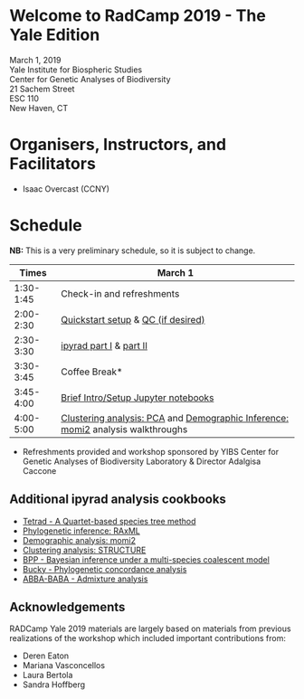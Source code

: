 # Welcome to RadCamp 2019 - The Yale Edition

March 1, 2019  
Yale Institute for Biospheric Studies  
Center for Genetic Analyses of Biodiversity  
21 Sachem Street  
ESC 110  
New Haven, CT  

# Organisers, Instructors, and Facilitators

  - Isaac Overcast (CCNY)

# Schedule

__NB:__ This is a very preliminary schedule, so it is subject to change.

Times           | March 1 |
-----           | ------ |
1:30-1:45       | Check-in and refreshments |
2:00-2:30      | [Quickstart setup](ipyrad_Install_Quickstart.md) & [QC (if desired)](01_setup_qc.md) |
2:30-3:30     | [ipyrad part I](02_ipyrad_partI_CLI.md) & [part II](03_ipyrad_partII_CLI.md)|
3:30-3:45     | Coffee Break\* |
3:45-4:00     | [Brief Intro/Setup Jupyter notebooks](Jupyter_Notebook_Setup.md) |
4:00-5:00     | [Clustering analysis: PCA](04_PCA_API.md) and [Demographic Inference: momi2](07_momi2_API.md) analysis walkthroughs |

* Refreshments provided and workshop sponsored by YIBS Center for Genetic Analyses of Biodiversity Laboratory & Director Adalgisa Caccone

## Additional ipyrad analysis cookbooks
* [Tetrad - A Quartet-based species tree method](https://nbviewer.jupyter.org/github/dereneaton/ipyrad/blob/master/tests/cookbook-tetrad.ipynb)
* [Phylogenetic inference: RAxML](06_RAxML_API.md)
* [Demographic analysis: momi2](07_momi2_API.md)
* [Clustering analysis: STRUCTURE](05_STRUCTURE_API.md)
* [BPP - Bayesian inference under a multi-species coalescent model](https://nbviewer.jupyter.org/github/dereneaton/ipyrad/blob/master/tests/cookbook-bpp-species-delimitation.ipynb)
* [Bucky - Phylogenetic concordance analysis](https://nbviewer.jupyter.org/github/dereneaton/ipyrad/blob/master/tests/cookbook-bucky.ipynb)
* [ABBA-BABA - Admixture analysis](https://nbviewer.jupyter.org/github/dereneaton/ipyrad/blob/master/tests/cookbook-abba-baba.ipynb)

## Acknowledgements
RADCamp Yale 2019 materials are largely based on materials from previous realizations of the workshop which included important contributions from:
* Deren Eaton
* Mariana Vasconcellos
* Laura Bertola
* Sandra Hoffberg
